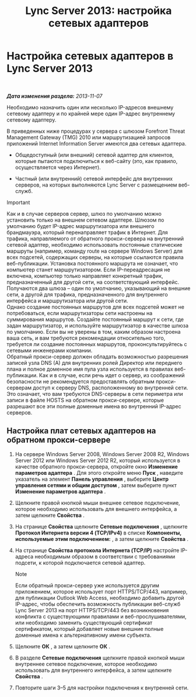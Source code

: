 ﻿---
title: 'Lync Server 2013: настройка сетевых адаптеров'
TOCTitle: Настройка сетевых адаптеров
ms:assetid: 6519ed80-020f-47a3-851c-03dea5eac5d9
ms:mtpsurl: https://technet.microsoft.com/ru-ru/library/Gg429707(v=OCS.15)
ms:contentKeyID: 49310000
ms.date: 05/19/2016
mtps_version: v=OCS.15
ms.translationtype: HT
---

# Настройка сетевых адаптеров в Lync Server 2013

 

_**Дата изменения раздела:** 2013-11-07_

Необходимо назначить один или несколько IP-адресов внешнему сетевому адаптеру и по крайней мере один IP-адрес внутреннему сетевому адаптеру.

В приведенных ниже процедурах у сервера с шлюзом Forefront Threat Management Gateway (TMG) 2010 или маршрутизацией запросов приложений Internet Information Server имеются два сетевых адаптера.

  - Общедоступный (или внешний) сетевой адаптер для клиентов, которые пытаются подключиться к веб-сайту (это, как правило, осуществляется через Интернет).

  - Частный (или внутренний) сетевой интерфейс для внутренних серверов, на которых выполняются Lync Server с размещением веб-служб.

> [!important]  
> Как и в случае серверов сервер, шлюз по умолчанию можно установить только на внешнем сетевом адаптере. Шлюзом по умолчанию будет IP-адрес маршрутизатора или внешнего брандмауэра, который перенаправляет трафик в Интернет. Для трафика, направляемого от обратного прокси-сервера на внутренний сетевой адаптер, необходимо использовать постоянные статические маршруты (например, команду route на сервере Windows Server) для всех подсетей, содержащих серверы, на которые ссылаются правила веб-публикации. Установка постоянного маршрута не означает, что компьютер станет маршрутизатором. Если IP-переадресация не включена, компьютер только направляет конкретный трафик, предназначенный для другой сети, на соответствующий интерфейс. Получаются два шлюза – один по умолчанию, указывающий на внешние сети, а другой для трафика, предназначенного для внутреннего интерфейса и маршрутизатора или другой сети.<br />Однако создание постоянных маршрутов для всех подсетей может не потребоваться, если маршрутизаторы сети настроены на суммирования маршрутов. Создайте постоянный маршрут к сети, где задан маршрутизатор, и используйте маршрутизатор в качестве шлюза по умолчанию. Если вы не уверены в том, каким образом настроена ваша сеть, и вам требуются рекомендации относительно того, требуется ли создание постоянных маршрутов, проконсультируйтесь с сетевыми инженерами компании.<br />Обратный прокси-сервер должен обладать возможностью разрешения записей узла DNS (A) для внутренних ролей Директор или переднего плана и полное доменное имя пула узла используется в правилах веб-публикации. Как и в случае, если речь идет о сервер, из соображений безопасности не рекомендуется предоставлять обратным прокси-серверам доступ к серверу DNS, расположенному во внутренней сети. Это означает, что вам требуются DNS-серверы в сети периметра или записи в файле HOSTS на обратном прокси-сервере, которые разрешают все эти полные доменные имена во внутренний IP-адрес серверов.

## Настройка плат сетевых адаптеров на обратном прокси-сервере

1.  На сервере Windows Server 2008, Windows Server 2008 R2, Windows Server 2012 или Windows Server 2012 R2, который используется в качестве обратного прокси-сервера, откройте окно **Изменение параметров адаптера** . Для этого откройте меню **Пуск** , наведите указатель на элемент **Панель управления** , выберите **Центр управления сетями и общим доступом** , затем выберите пункт **Изменение параметров адаптера** .

2.  Щелкните правой кнопкой мыши внешнее сетевое подключение, которое необходимо использовать для внешнего интерфейса, а затем щелкните **Свойства** .

3.  На странице **Свойства** щелкните **Сетевые подключения** , щелкните **Протокол Интернета версии 4 (TCP/IPv4)** в списке **Компоненты, используемые этим подключением:** , а затем щелкните **Свойства** .

4.  На странице **Свойства протокола Интернета (TCP/IP)** настройте IP-адреса необходимым образом в соответствии с требованиями подсети, к которой подключается сетевой адаптер.
    
    > [!note]  
    > Если обратный прокси-сервер уже используется другим приложением, которое использует порт HTTPS/TCP/443, например, для публикации Outlook Web Access, необходимо добавить другой IP-адрес, чтобы обеспечить возможность публикации веб-служб Lync Server 2013 на порт HTTPS/TCP/443 без возникновения конфликта с существующими правилами и веб-прослушивателями, или необходимо заменить существующий сертификат сертификатом, который добавляет новые внешние полные доменные имена к альтернативному имени субъекта.

5.  Щелкните **ОК** , а затем щелкните **ОК** .

6.  В разделе **Сетевые подключения** щелкните правой кнопкой мыши внутреннее сетевое подключение, которое необходимо использовать для внутреннего интерфейса, а затем щелкните **Свойства** .

7.  Повторите шаги 3–5 для настройки подключения к внутренней сети.

